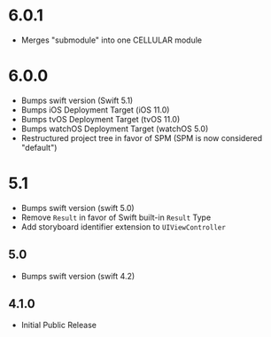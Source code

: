# 6.0.1

- Merges "submodule" into one CELLULAR module

# 6.0.0

- Bumps swift version (Swift 5.1)
- Bumps iOS Deployment Target (iOS 11.0)
- Bumps tvOS Deployment Target (tvOS 11.0)
- Bumps watchOS Deployment Target (watchOS 5.0)
- Restructured project tree in favor of SPM (SPM is now considered "default")

# 5.1

- Bumps swift version (swift 5.0)
- Remove `Result` in favor of Swift built-in `Result` Type
- Add storyboard identifier extension to `UIViewController`

## 5.0

- Bumps swift version (swift 4.2)

## 4.1.0

- Initial Public Release
